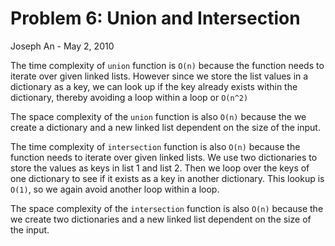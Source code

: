 # Problem 6: Union and Intersection
Joseph An - May 2, 2010

The time complexity of `union` function is `O(n)` because the function needs to iterate over given linked lists. However since we store the list values in a dictionary as a key, we can look up if the key already exists within the dictionary, thereby avoiding a loop within a loop or `O(n^2)`

The space complexity of the `union` function is also `O(n)` because the we create a dictionary and a new linked list dependent on the size of the input.

The time complexity of `intersection` function is also `O(n)` because the function needs to iterate over given linked lists. We use two dictionaries to store the values as keys in list 1 and list 2. Then we loop over the keys of one dictionary to see if it exists as a key in another dictionary. This lookup is `O(1)`, so we again avoid another loop within a loop.

The space complexity of the `intersection` function is also `O(n)` because the we create two dictionaries and a new linked list dependent on the size of the input.
